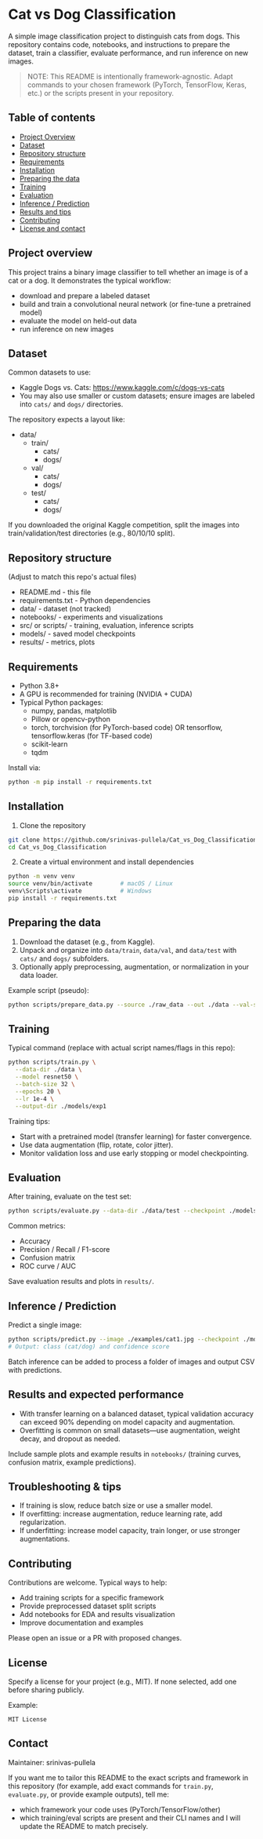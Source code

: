 # Cat vs Dog Classification

A simple image classification project to distinguish cats from dogs. This repository contains code, notebooks, and instructions to prepare the dataset, train a classifier, evaluate performance, and run inference on new images.

> NOTE: This README is intentionally framework-agnostic. Adapt commands to your chosen framework (PyTorch, TensorFlow, Keras, etc.) or the scripts present in your repository.

## Table of contents
- [Project Overview](#project-overview)
- [Dataset](#dataset)
- [Repository structure](#repository-structure)
- [Requirements](#requirements)
- [Installation](#installation)
- [Preparing the data](#preparing-the-data)
- [Training](#training)
- [Evaluation](#evaluation)
- [Inference / Prediction](#inference--prediction)
- [Results and tips](#results-and-tips)
- [Contributing](#contributing)
- [License and contact](#license-and-contact)

## Project overview
This project trains a binary image classifier to tell whether an image is of a cat or a dog. It demonstrates the typical workflow:
- download and prepare a labeled dataset
- build and train a convolutional neural network (or fine-tune a pretrained model)
- evaluate the model on held-out data
- run inference on new images

## Dataset
Common datasets to use:
- Kaggle Dogs vs. Cats: https://www.kaggle.com/c/dogs-vs-cats
- You may also use smaller or custom datasets; ensure images are labeled into `cats/` and `dogs/` directories.

The repository expects a layout like:
- data/
  - train/
    - cats/
    - dogs/
  - val/
    - cats/
    - dogs/
  - test/
    - cats/
    - dogs/

If you downloaded the original Kaggle competition, split the images into train/validation/test directories (e.g., 80/10/10 split).

## Repository structure
(Adjust to match this repo's actual files)
- README.md - this file
- requirements.txt - Python dependencies
- data/ - dataset (not tracked)
- notebooks/ - experiments and visualizations
- src/ or scripts/ - training, evaluation, inference scripts
- models/ - saved model checkpoints
- results/ - metrics, plots

## Requirements
- Python 3.8+
- A GPU is recommended for training (NVIDIA + CUDA)
- Typical Python packages:
  - numpy, pandas, matplotlib
  - Pillow or opencv-python
  - torch, torchvision (for PyTorch-based code) OR tensorflow, tensorflow.keras (for TF-based code)
  - scikit-learn
  - tqdm

Install via:
```bash
python -m pip install -r requirements.txt
```

## Installation
1. Clone the repository
```bash
git clone https://github.com/srinivas-pullela/Cat_vs_Dog_Classification.git
cd Cat_vs_Dog_Classification
```
2. Create a virtual environment and install dependencies
```bash
python -m venv venv
source venv/bin/activate        # macOS / Linux
venv\Scripts\activate           # Windows
pip install -r requirements.txt
```

## Preparing the data
1. Download the dataset (e.g., from Kaggle).
2. Unpack and organize into `data/train`, `data/val`, and `data/test` with `cats/` and `dogs/` subfolders.
3. Optionally apply preprocessing, augmentation, or normalization in your data loader.

Example script (pseudo):
```bash
python scripts/prepare_data.py --source ./raw_data --out ./data --val-split 0.1 --test-split 0.1
```

## Training
Typical command (replace with actual script names/flags in this repo):

```bash
python scripts/train.py \
  --data-dir ./data \
  --model resnet50 \
  --batch-size 32 \
  --epochs 20 \
  --lr 1e-4 \
  --output-dir ./models/exp1
```

Training tips:
- Start with a pretrained model (transfer learning) for faster convergence.
- Use data augmentation (flip, rotate, color jitter).
- Monitor validation loss and use early stopping or model checkpointing.

## Evaluation
After training, evaluate on the test set:

```bash
python scripts/evaluate.py --data-dir ./data/test --checkpoint ./models/exp1/best.pth --batch-size 32
```

Common metrics:
- Accuracy
- Precision / Recall / F1-score
- Confusion matrix
- ROC curve / AUC

Save evaluation results and plots in `results/`.

## Inference / Prediction
Predict a single image:

```bash
python scripts/predict.py --image ./examples/cat1.jpg --checkpoint ./models/exp1/best.pth
# Output: class (cat/dog) and confidence score
```

Batch inference can be added to process a folder of images and output CSV with predictions.

## Results and expected performance
- With transfer learning on a balanced dataset, typical validation accuracy can exceed 90% depending on model capacity and augmentation.
- Overfitting is common on small datasets—use augmentation, weight decay, and dropout as needed.

Include sample plots and example results in `notebooks/` (training curves, confusion matrix, example predictions).

## Troubleshooting & tips
- If training is slow, reduce batch size or use a smaller model.
- If overfitting: increase augmentation, reduce learning rate, add regularization.
- If underfitting: increase model capacity, train longer, or use stronger augmentations.

## Contributing
Contributions are welcome. Typical ways to help:
- Add training scripts for a specific framework
- Provide preprocessed dataset split scripts
- Add notebooks for EDA and results visualization
- Improve documentation and examples

Please open an issue or a PR with proposed changes.

## License
Specify a license for your project (e.g., MIT). If none selected, add one before sharing publicly.

Example:
```
MIT License
```

## Contact
Maintainer: srinivas-pullela

If you want me to tailor this README to the exact scripts and framework in this repository (for example, add exact commands for `train.py`, `evaluate.py`, or provide example outputs), tell me:
- which framework your code uses (PyTorch/TensorFlow/other)
- which training/eval scripts are present and their CLI names
and I will update the README to match precisely.
